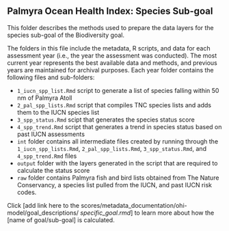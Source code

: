 ## Palmyra Ocean Health Index: Species Sub-goal 

This folder describes the methods used to prepare the data layers for the species sub-goal of the Biodiversity goal. 

The folders in this file include the metadata, R scripts, and data for each assessment year (i.e., the year the assessment was conducted). The most current year represents the best available data and methods, and previous years are maintained for archival purposes. Each year folder contains the following files and sub-folders:    

- `1_iucn_spp_list.Rmd` script to generate a list of species falling within 50 nm of Palmyra Atoll   
- `2_pal_spp_lists.Rmd` script that compiles TNC species lists and adds them to the IUCN species list      
- `3_spp_status.Rmd` scipt that generates the species status score   
- `4_spp_trend.Rmd` script that generates a trend in species status based on past IUCN assessments   
- `int` folder contains all intermediate files created by running through the `1_iucn_spp_lists.Rmd`, `2_pal_spp_lists.Rmd`, `3_spp_status.Rmd`, and `4_spp_trend.Rmd` files      
- `output` folder with the layers generated in the script that are required to calculate the status score    
- `raw` folder contains Palmyra fish and bird lists obtained from The Nature Conservancy, a species list pulled from the IUCN, and past IUCN risk codes.    

Click [add link here to the scores/metadata_documentation/ohi-model/goal_descriptions/ *specific_goal.rmd*] to learn more about how the [name of goal/sub-goal] is calculated. 





